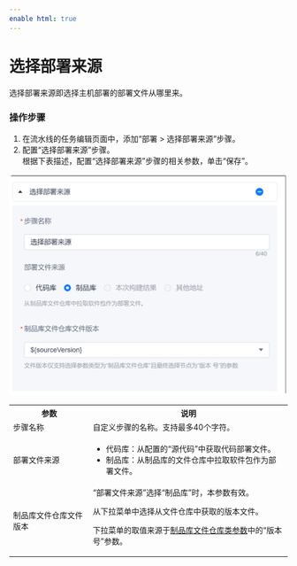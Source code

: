 ```yaml
---
enable html: true
---
```

# 选择部署来源

选择部署来源即选择主机部署的部署文件从哪里来。

### 操作步骤       
1. 在流水线的任务编辑页面中，添加“部署 > 选择部署来源”步骤。
2. 配置“选择部署来源”步骤。      
  根据下表描述，配置“选择部署来源”步骤的相关参数，单击“保存”。        
  <img src="fig/流水线-选择部署来源.png" style="zoom:50%">
    <table>
<tr>
    <th>参数</th>
    <th>说明</th>
</tr>
<tr>
    <td>步骤名称 </td>
    <td>自定义步骤的名称。支持最多40个字符。</td>
</tr>
<tr>
    <td>部署文件来源 </td>
    <td><ul><li>代码库：从配置的“源代码”中获取代码部署文件。</li><li>制品库：从制品库的文件仓库中拉取软件包作为部署文件。</li></ul></td>
</tr>
<tr>
    <td>制品库文件仓库文件版本</td>
    <td>“部署文件来源”选择“制品库”时，本参数有效。<p>从下拉菜单中选择从文件仓库中获取的版本文件。</p><p>下拉菜单的取值来源于<a href="12.6.1-set-parms.md#添加制品库文件仓库类参数">制品库文件仓库类参数</a>中的“版本号”参数。</td>
    </tr>
</table>

